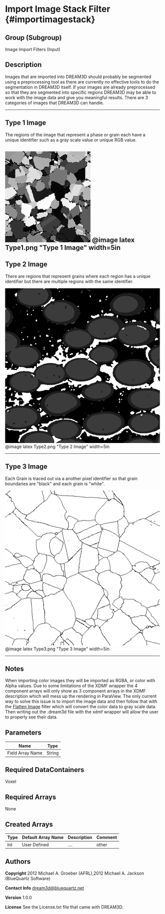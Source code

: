 Import Image Stack Filter {#importimagestack}
======

## Group (Subgroup) ##
Image Import Filters (Input)


## Description ##
Images that are imported into DREAM3D should probably be segmented using a preprocessing tool as there are currently no effective tools to do the segmentation in DREAM3D itself. If your images are already preprocessed so that they are segmented into specific regions DREAM3D may be able to work with the image data and give you meaningful results. There are 3 categories of images that DREAM3D can handle.

----------

## Type 1 Image
The regions of the image that represent a phase or grain each have a unique identifier such as a gray scale value or unique RGB value.

![Type 1 Image](Type1.png "Type 1 Image")
@image latex Type1.png "Type 1 Image" width=5in
-----

## Type 2 Image ##

There are regions that represent grains where each region has a unique identifier but there are multiple regions with the same identifier.

![Type 2 Image](Type2.png "Type 2 Image")
@image latex Type2.png "Type 2 Image" width=5in

-----

## Type 3 Image ##

Each Grain is traced out via a another pixel identifier so that grain boundaries are "black" and each grain is "white".

![Type 3 Image](Type3.png "Type 3 Image")
@image latex Type3.png "Type 3 Image" width=5in

-----

## Notes
When importing color images they will be imported as RGBA, or color with Alpha values. Due to some limitations of the XDMF wrapper the 4 component arrays will only show as 3 component arrays in the XDMF description which will mess up the rendering in ParaView. The only current way to solve this issue is to import the image data and then follow that with the [Flatten Image](flattenimage.html) filter which will convert the color data to gray scale data. Then writing out the .dream3d file with the xdmf wrapper will allow the user to properly see their data.


## Parameters ##


| Name             | Type |
|------------------|------|
| Field Array Name | String |


## Required DataContainers ##

Voxel

## Required Arrays ##


None


## Created Arrays ##

| Type | Default Array Name | Description | Comment |
|------|--------------------|-------------|---------|
| Int  | User Defined       | ....        | other   |



## Authors ##

**Copyright** 2012 Michael A. Groeber (AFRL),2012 Michael A. Jackson (BlueQuartz Software)

**Contact Info** dream3d@bluequartz.net

**Version** 1.0.0

**License**  See the License.txt file that came with DREAM3D.


